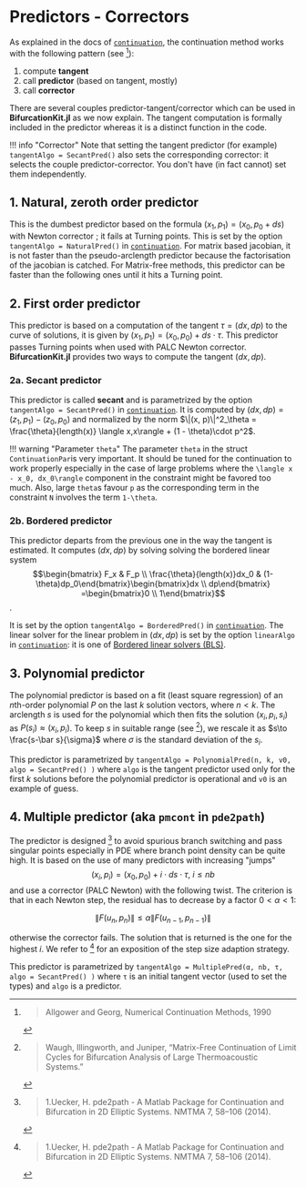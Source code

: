 # Predictors - Correctors

As explained in the docs of [`continuation`](@ref), the continuation method works with the following pattern (see [^Allgower1990]):

1. compute **tangent**
2. call **predictor** (based on tangent, mostly)
3. call **corrector**


[^Allgower1990]: > Allgower and Georg, Numerical Continuation Methods, 1990

There are several couples predictor-tangent/corrector which can be used in **BifurcationKit.jl** as we now explain. The tangent computation is formally included in the predictor whereas it is a distinct function in the code.

!!! info "Corrector"
    Note that setting the tangent predictor (for example) `tangentAlgo = SecantPred()` also sets the corresponding corrector: it selects the couple predictor-corrector. You don't have (in fact cannot) set them independently.

## 1. Natural, zeroth order predictor

This is the dumbest predictor based on the formula $(x_1,p_1) = (x_0, p_0 + ds)$ with Newton corrector ; it fails at Turning points. This is set by the option `tangentAlgo = NaturalPred()` in [`continuation`](@ref). For matrix based jacobian, it is not faster than the pseudo-arclength predictor because the factorisation of the jacobian is catched. For Matrix-free methods, this predictor can be faster than the following ones until it hits a Turning point.

## 2. First order predictor

This predictor is based on a computation of the tangent $\tau = (dx,dp)$ to the curve of solutions, it is given by $(x_1,p_1) = (x_0,p_0) + ds\cdot \tau$. This predictor passes Turning points when used with PALC Newton corrector.
**BifurcationKit.jl** provides two ways to compute the tangent $(dx, dp)$. 

### 2a. Secant predictor
This predictor is called **secant** and is parametrized by the option `tangentAlgo = SecantPred()` in [`continuation`](@ref).  It is computed by $(dx, dp) = (z_1, p_1) - (z_0, p_0)$ and normalized by the norm $\|(x, p)\|^2_\theta = \frac{\theta}{length(x)} \langle x,x\rangle + (1 - \theta)\cdot p^2$.

!!! warning "Parameter `theta`"
    The parameter `theta` in the struct `ContinuationPar`is very important. It should be tuned for the continuation to work properly especially in the case of large problems where the ``\langle x - x_0, dx_0\rangle`` component in the constraint might be favored too much. Also, large `theta`s favour `p` as the corresponding term in the constraint ``N`` involves the term ``1-\theta``.

### 2b. Bordered predictor
This predictor departs from the previous one in the way the tangent is estimated.
It computes $(dx, dp)$ by solving solving the bordered linear system $$\begin{bmatrix} F_x & F_p	\\ \frac{\theta}{length(x)}dx_0 & (1-\theta)dp_0\end{bmatrix}\begin{bmatrix}dx \\  dp\end{bmatrix} =\begin{bmatrix}0 \\ 1\end{bmatrix}$$.

It is set by the option `tangentAlgo = BorderedPred()` in [`continuation`](@ref). The linear solver for the linear problem in $(dx, dp)$ is set by the option `linearAlgo` in [`continuation`](@ref): it is one of [Bordered linear solvers (BLS)](@ref).

## 3. Polynomial predictor

The polynomial predictor is based on a fit (least square regression) of an $n$th-order polynomial $P$ on the last $k$ solution vectors, where $n < k$. The arclength $s$ is used for the polynomial which then fits the solution $(x_i,p_i,s_i)$ as $P(s_i)\approx (x_i,p_i)$. To keep $s$ in suitable range (see [^Waugh]), we rescale it as $s\to \frac{s-\bar s}{\sigma}$ where $\sigma$ is the standard deviation of the $s_i$.

This predictor is parametrized by `tangentAlgo = PolynomialPred(n, k, v0, algo = SecantPred() )` where `algo` is the tangent predictor used only for the first $k$ solutions before the polynomial predictor is operational and `v0` is an example of guess.

[^Waugh]: > Waugh, Illingworth, and Juniper, “Matrix-Free Continuation of Limit Cycles for Bifurcation Analysis of Large Thermoacoustic Systems.”

## 4. Multiple predictor (aka `pmcont` in `pde2path`)

The predictor is designed [^Uecker2014] to avoid spurious branch switching and pass singular points especially in PDE where branch point density can be quite high. It is based on the use of many predictors with increasing "jumps"
$$(x_i,p_i) = (x_0,p_0) + i\cdot ds\cdot \tau,\ i\leq nb$$
and use a corrector (PALC Newton) with the following twist. The criterion is that in each Newton step, the residual has to decrease by a factor $0<\alpha<1$:
 
$$\| F(u_n,p_n)\|\leq \alpha \| F(u_{n-1},p_{n-1}) \|$$

otherwise the corrector fails. The solution that is returned is the one for the highest $i$. We refer to [^Uecker2014] for an exposition of the step size adaption strategy.

This predictor is parametrized by `tangentAlgo = MultiplePred(α, nb, τ, algo = SecantPred() )` where `τ` is an initial tangent vector (used to set the types) and `algo` is a predictor.

[^Uecker2014]: > 1.Uecker, H. pde2path - A Matlab Package for Continuation and Bifurcation in 2D Elliptic Systems. NMTMA 7, 58–106 (2014).
